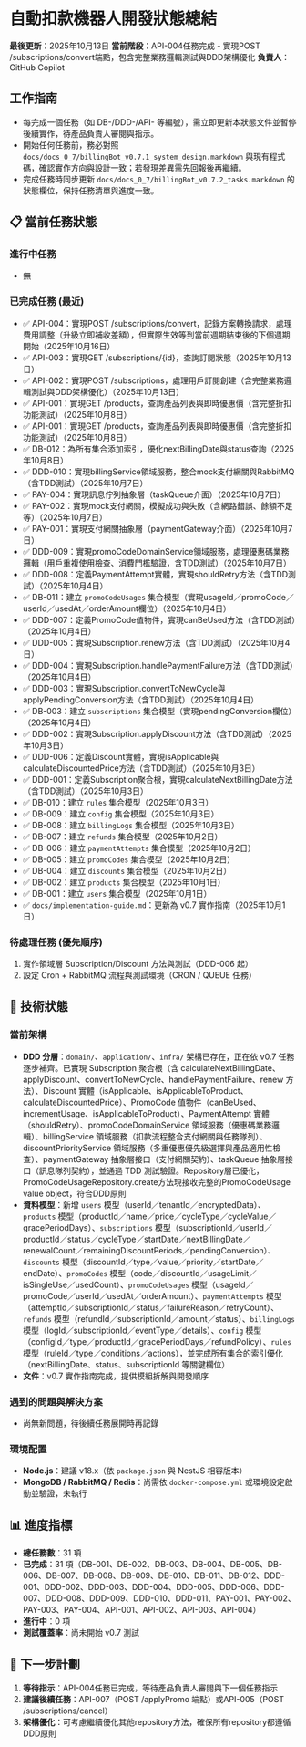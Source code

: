 # 自動扣款機器人開發狀態總結

**最後更新**：2025年10月13日
**當前階段**：API-004任務完成 - 實現POST /subscriptions/convert端點，包含完整業務邏輯測試與DDD架構優化
**負責人**：GitHub Copilot

## 工作指南

- 每完成一個任務（如 DB-/DDD-/API- 等編號），需立即更新本狀態文件並暫停後續實作，待產品負責人審閱與指示。
- 開始任何任務前，務必對照 `docs/docs_0_7/billingBot_v0.7.1_system_design.markdown` 與現有程式碼，確認實作方向與設計一致；若發現差異需先回報後再繼續。
- 完成任務時同步更新 `docs/docs_0_7/billingBot_v0.7.2_tasks.markdown` 的狀態欄位，保持任務清單與進度一致。

## 📋 當前任務狀態

### 進行中任務
- 無

### 已完成任務 (最近)
- ✅ API-004：實現POST /subscriptions/convert，記錄方案轉換請求，處理費用調整（升級立即補收差額），但實際生效等到當前週期結束後的下個週期開始（2025年10月16日）
- ✅ API-003：實現GET /subscriptions/{id}，查詢訂閱狀態（2025年10月13日）
- ✅ API-002：實現POST /subscriptions，處理用戶訂閱創建（含完整業務邏輯測試與DDD架構優化）（2025年10月13日）
- ✅ API-001：實現GET /products，查詢產品列表與即時優惠價（含完整折扣功能測試）（2025年10月8日）
- ✅ API-001：實現GET /products，查詢產品列表與即時優惠價（含完整折扣功能測試）（2025年10月8日）
- ✅ DB-012：為所有集合添加索引，優化nextBillingDate與status查詢（2025年10月8日）
- ✅ DDD-010：實現billingService領域服務，整合mock支付網關與RabbitMQ（含TDD測試）（2025年10月7日）
- ✅ PAY-004：實現訊息佇列抽象層（taskQueue介面）（2025年10月7日）
- ✅ PAY-002：實現mock支付網關，模擬成功與失敗（含網路錯誤、餘額不足等）（2025年10月7日）
- ✅ PAY-001：實現支付網關抽象層（paymentGateway介面）（2025年10月7日）
- ✅ DDD-009：實現promoCodeDomainService領域服務，處理優惠碼業務邏輯（用戶重複使用檢查、消費門檻驗證，含TDD測試）（2025年10月7日）
- ✅ DDD-008：定義PaymentAttempt實體，實現shouldRetry方法（含TDD測試）（2025年10月4日）
- ✅ DB-011：建立 `promoCodeUsages` 集合模型（實現usageId／promoCode／userId／usedAt／orderAmount欄位）（2025年10月4日）
- ✅ DDD-007：定義PromoCode值物件，實現canBeUsed方法（含TDD測試）（2025年10月4日）
- ✅ DDD-005：實現Subscription.renew方法（含TDD測試）（2025年10月4日）
- ✅ DDD-004：實現Subscription.handlePaymentFailure方法（含TDD測試）（2025年10月4日）
- ✅ DDD-003：實現Subscription.convertToNewCycle與applyPendingConversion方法（含TDD測試）（2025年10月4日）
- ✅ DB-003：建立 `subscriptions` 集合模型（實現pendingConversion欄位）（2025年10月4日）
- ✅ DDD-002：實現Subscription.applyDiscount方法（含TDD測試）（2025年10月3日）
- ✅ DDD-006：定義Discount實體，實現isApplicable與calculateDiscountedPrice方法（含TDD測試）（2025年10月3日）
- ✅ DDD-001：定義Subscription聚合根，實現calculateNextBillingDate方法（含TDD測試）（2025年10月3日）
- ✅ DB-010：建立 `rules` 集合模型（2025年10月3日）
- ✅ DB-009：建立 `config` 集合模型（2025年10月3日）
- ✅ DB-008：建立 `billingLogs` 集合模型（2025年10月3日）
- ✅ DB-007：建立 `refunds` 集合模型（2025年10月2日）
- ✅ DB-006：建立 `paymentAttempts` 集合模型（2025年10月2日）
- ✅ DB-005：建立 `promoCodes` 集合模型（2025年10月2日）
- ✅ DB-004：建立 `discounts` 集合模型（2025年10月2日）
- ✅ DB-002：建立 `products` 集合模型（2025年10月1日）
- ✅ DB-001：建立 `users` 集合模型（2025年10月1日）
- ✅ `docs/implementation-guide.md`：更新為 v0.7 實作指南（2025年10月1日）

### 待處理任務 (優先順序)
1. 實作領域層 Subscription/Discount 方法與測試（DDD-006 起）
2. 設定 Cron + RabbitMQ 流程與測試環境（CRON / QUEUE 任務）

## 🔧 技術狀態

### 當前架構
- **DDD 分層**：`domain/`、`application/`、`infra/` 架構已存在，正在依 v0.7 任務逐步補齊。已實現 Subscription 聚合根（含 calculateNextBillingDate、applyDiscount、convertToNewCycle、handlePaymentFailure、renew 方法）、Discount 實體（isApplicable、isApplicableToProduct、calculateDiscountedPrice）、PromoCode 值物件（canBeUsed、incrementUsage、isApplicableToProduct）、PaymentAttempt 實體（shouldRetry）、promoCodeDomainService 領域服務（優惠碼業務邏輯）、billingService 領域服務（扣款流程整合支付網關與任務隊列）、discountPriorityService 領域服務（多重優惠優先級選擇與產品適用性檢查）、paymentGateway 抽象層接口（支付網關契約）、taskQueue 抽象層接口（訊息隊列契約），並通過 TDD 測試驗證。Repository層已優化，PromoCodeUsageRepository.create方法現接收完整的PromoCodeUsage value object，符合DDD原則
- **資料模型**：新增 `users` 模型（userId／tenantId／encryptedData）、`products` 模型（productId／name／price／cycleType／cycleValue／gracePeriodDays）、`subscriptions` 模型（subscriptionId／userId／productId／status／cycleType／startDate／nextBillingDate／renewalCount／remainingDiscountPeriods／pendingConversion）、`discounts` 模型（discountId／type／value／priority／startDate／endDate）、`promoCodes` 模型（code／discountId／usageLimit／isSingleUse／usedCount）、`promoCodeUsages` 模型（usageId／promoCode／userId／usedAt／orderAmount）、`paymentAttempts` 模型（attemptId／subscriptionId／status／failureReason／retryCount）、`refunds` 模型（refundId／subscriptionId／amount／status）、`billingLogs` 模型（logId／subscriptionId／eventType／details）、`config` 模型（configId／type／productId／gracePeriodDays／refundPolicy）、`rules` 模型（ruleId／type／conditions／actions），並完成所有集合的索引優化（nextBillingDate、status、subscriptionId 等關鍵欄位）
- **文件**：v0.7 實作指南完成，提供模組拆解與開發順序

### 遇到的問題與解決方案
- 尚無新問題，待後續任務展開時再記錄

### 環境配置
- **Node.js**：建議 v18.x（依 `package.json` 與 NestJS 相容版本）
- **MongoDB / RabbitMQ / Redis**：尚需依 `docker-compose.yml` 或環境設定啟動並驗證，未執行

## 📊 進度指標
- **總任務數**：31 項
- **已完成**：31 項（DB-001、DB-002、DB-003、DB-004、DB-005、DB-006、DB-007、DB-008、DB-009、DB-010、DB-011、DB-012、DDD-001、DDD-002、DDD-003、DDD-004、DDD-005、DDD-006、DDD-007、DDD-008、DDD-009、DDD-010、DDD-011、PAY-001、PAY-002、PAY-003、PAY-004、API-001、API-002、API-003、API-004）
- **進行中**：0 項
- **測試覆蓋率**：尚未開始 v0.7 測試

## 🎯 下一步計劃
1. **等待指示**：API-004任務已完成，等待產品負責人審閱與下一個任務指示
2. **建議後續任務**：API-007（POST /applyPromo 端點）或API-005（POST /subscriptions/cancel）
3. **架構優化**：可考慮繼續優化其他repository方法，確保所有repository都遵循DDD原則
